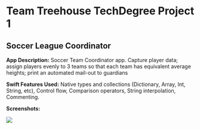 # Team Treehouse TechDegree Project 1

## Soccer League Coordinator

**App Description:**  Soccer Team Coordinator app.  Capture player data; assign players evenly to 3 teams so that each team has equivalent average heights; print an automated mail-out to guardians

**Swift Features Used:** 
Native types and collections (Dictionary, Array, Int, String, etc), Control flow, Comparison operators, String interpolation, Commenting.

**Screenshots:** 

![](./ScreenShots/TD_P1_01.png)
